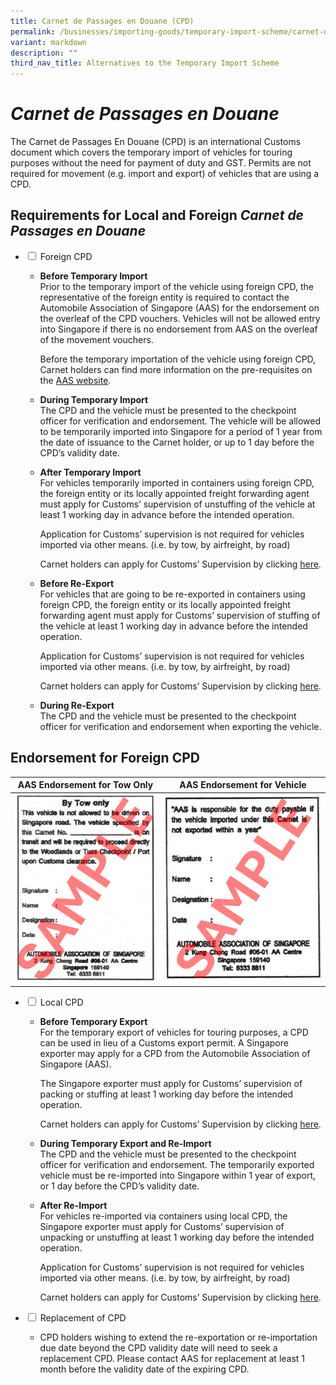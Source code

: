 ```yaml
---
title: Carnet de Passages en Douane (CPD)
permalink: /businesses/importing-goods/temporary-import-scheme/carnet-de-passages-en-douane-cpd/
variant: markdown
description: ""
third_nav_title: Alternatives to the Temporary Import Scheme
---
```

# *Carnet de Passages en Douane*

The Carnet de Passages En Douane (CPD) is an international Customs document which covers the temporary import of vehicles for touring purposes without the need for payment of duty and GST. Permits are not required for movement (e.g. import and export) of vehicles that are using a CPD.

## Requirements for Local and Foreign *Carnet de Passages en Douane*


<ul class="jekyllcodex_accordion">
<li>
    <input id="accordion1" type="checkbox">
    <label for="accordion1">Foreign CPD</label>
<div>
	<ul>
		<li><b>Before Temporary Import</b><br>
					Prior to the temporary import of the vehicle using foreign CPD, the representative of the foreign entity is required to contact the Automobile Association of Singapore (AAS) for the endorsement on the overleaf of the CPD vouchers. Vehicles will not be allowed entry into Singapore if there is no endorsement from AAS on the overleaf of the movement vouchers. <br>

Before the temporary importation of the vehicle using foreign CPD, Carnet holders can find more information on the pre-requisites on the <a href="https://aas.com.sg/idp-carnet/"> AAS website</a>.
			
</li></ul>
	<ul>
   <li><b>During Temporary Import</b><br>	
The CPD and the vehicle must be presented to the checkpoint officer for verification and endorsement. The vehicle will be allowed to be temporarily imported into Singapore for a period of 1 year from the date of issuance to the Carnet holder, or up to 1 day before the CPD’s validity date.</li>
	</ul>
	
<ul>
   <li><b>After Temporary Import</b><br>	
For vehicles temporarily imported in containers using foreign CPD, the foreign entity or its locally appointed freight forwarding agent must apply for Customs’ supervision of unstuffing of the vehicle at least 1 working day in advance before the intended operation.
	
Application for Customs’ supervision is not required for vehicles imported via other means.
(i.e. by tow, by airfreight, by road)

Carnet holders can apply for Customs’ Supervision by clicking <a href="https://eservices.customs.gov.sg/scripts/customs/supervision/supermenu.asp">here</a>.
</li>
	</ul>
	<ul>
   <li><b>Before Re-Export</b><br>	
For vehicles that are going to be re-exported in containers using foreign CPD, the foreign entity or its locally appointed freight forwarding agent must apply for Customs’ supervision of stuffing of the vehicle at least 1 working day in advance before the intended operation.
	
Application for Customs’ supervision is not required for vehicles imported via other means.
(i.e. by tow, by airfreight, by road)

Carnet holders can apply for Customs’ Supervision by clicking <a href="https://eservices.customs.gov.sg/scripts/customs/supervision/supermenu.asp">here</a>.
	</li>
	</ul>
	<ul>
   <li><b>During Re-Export</b><br>	
The CPD and the vehicle must be presented to the checkpoint officer for verification and endorsement when exporting the vehicle.</li>
	</ul>
	</div></li></ul>

## Endorsement for Foreign CPD

| AAS Endorsement for Tow Only | AAS Endorsement for Vehicle  | 
| -------- | -------- | 
| ![](/images/AAS_Endorsement_By_Tow.png)     | ![](/images/AAS_Endorsement_By_Road.png)     | 

	
	
<ul class="jekyllcodex_accordion">
<li>
	<input id="accordion2" type="checkbox">
    <label for="accordion2">Local CPD</label>
<div>
      <ul>
				<li><b>Before Temporary Export</b><br>
For the temporary export of vehicles for touring purposes, a CPD can be used in lieu of a Customs export permit. A Singapore exporter may apply for a CPD from the Automobile Association of Singapore (AAS).

The Singapore exporter must apply for Customs’ supervision of packing or stuffing at least 1 working day before the intended operation. 

Carnet holders can apply for Customs’ Supervision by clicking <a href="https://eservices.customs.gov.sg/scripts/customs/supervision/supermenu.asp">here</a>.
				</li></ul>
	<ul>
				<li><b>During Temporary Export and Re-Import</b><br>
The CPD and the vehicle must be presented to the checkpoint officer for verification and endorsement. The temporarily exported vehicle must be re-imported into Singapore within 1 year of export, or 1 day before the CPD’s validity date.
</li>
				</ul>
		<ul>
				<li><b>After Re-Import</b><br>
For vehicles re-imported via containers using local CPD, the Singapore exporter must apply for Customs’ supervision of unpacking or unstuffing at least 1 working day before the intended operation. 

Application for Customs’ supervision is not required for vehicles imported via other means.
(i.e. by tow, by airfreight, by road)

Carnet holders can apply for Customs’ Supervision by clicking <a href="https://eservices.customs.gov.sg/scripts/customs/supervision/supermenu.asp">here</a>.
</li>
				</ul>
			<ul>
    </ul></div>
	</li>
<li>
	<input id="accordion3" type="checkbox">
    <label for="accordion3">Replacement of CPD</label>
<div>
      <ul>
				<li>CPD holders wishing to extend the re-exportation or re-importation due date beyond the CPD validity date will need to seek a replacement CPD. Please contact AAS for replacement at least 1 month before the validity date of the expiring CPD.<br>
</li>
				</ul>
	</div></li></ul>